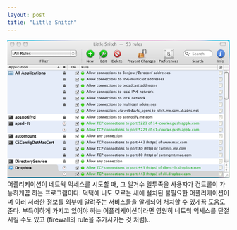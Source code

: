 ```yaml
---
layout: post
title: "Little Snitch"
---
```


![image](/assets/images/9e2483f2e8f00acabc3963b6f86d7766.png)
어플리케이션이 네트웍 억세스를 시도할 때, 그 일거수 일투족을 사용자가 컨트롤이 가능하게끔 하는 프로그램이다. 덕택에 나도 모르는 새에 설치된 불필요한 어플리케이션이며 이러 저러한 정보를 외부에 알려주는 서비스들을 알게되어 처치할 수 있게끔 도움도 준다. 부득이하게 가지고 있어야 하는 어플리케이션이라면 영원히 네트웍 억세스를 단절시킬 수도 있고 (firewall의 rule을 추가시키는 것 처럼)..



